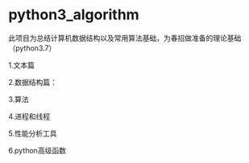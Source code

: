 # python3_algorithm
此项目为总结计算机数据结构以及常用算法基础，为春招做准备的理论基础（python3.7）

1.文本篇

2.数据结构篇：

3.算法

4.进程和线程

5.性能分析工具

6.python高级函数
